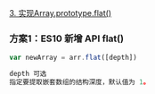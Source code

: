 [3. 实现Array.prototype.flat()](https://bigfrontend.dev/zh/problem/implement-Array-prototype.flat)

### 方案1：ES10 新增 API **flat()**

```js
var newArray = arr.flat([depth])

depth 可选
指定要提取嵌套数组的结构深度，默认值为 1。
```